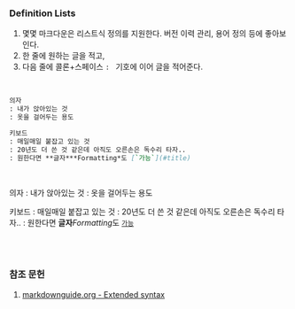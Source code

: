 <h3 id="title">Definition Lists</h3>

1. 몇몇 마크다운은 리스트식 정의를 지원한다. 버전 이력 관리, 용어 정의 등에 좋아보인다.
2. 한 줄에 원하는 글을 적고,
3. 다음 줄에 콜론+스페이스 `: ` 기호에 이어 글을 적어준다.
<br>

```md
의자
: 내가 앉아있는 것
: 옷을 걸어두는 용도

키보드
: 매일매일 붙잡고 있는 것
: 20년도 더 쓴 것 같은데 아직도 오른손은 독수리 타자..
: 원한다면 **글자***Formatting*도 [`가능`](#title)
```
<br>

의자
: 내가 앉아있는 것
: 옷을 걸어두는 용도

키보드
: 매일매일 붙잡고 있는 것
: 20년도 더 쓴 것 같은데 아직도 오른손은 독수리 타자..
: 원한다면 **글자***Formatting*도 [`가능`](#title)

<br><br>

### 참조 문헌
1. [markdownguide.org - Extended syntax](https://www.markdownguide.org/extended-syntax/#tables "Extended syntax overview")